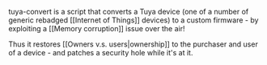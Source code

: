 tuya-convert is a script that converts a Tuya device (one of a number of generic rebadged [[Internet of Things]] devices) to a custom firmware - by exploiting a [[Memory corruption]] issue over the air!

Thus it restores [[Owners v.s. users|ownership]] to the purchaser and user of a device - and patches a security hole while it's at it.

